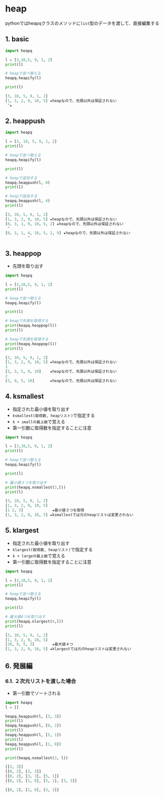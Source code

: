 # heap

pythonではheapqクラスのメソッドに`list`型のデータを渡して、直接編集する

## 1. basic
```python title="python ソースコード"
import heapq

l = [3,10,5, 9, 1, 2]
print(l)

# heapで並べ替える
heapq.heapify(l)

print(l)
```

```python title="python 出力結果"
[3, 10, 5, 9, 1, 2]
[1, 3, 2, 9, 10, 5] ★heapなので、先頭以外は保証されない
 ^★
```

## 2. heappush

```python title="python ソースコード"
import heapq

l = [3, 10, 5, 9, 1, 2]
print(l)

# heapで並べ替える
heapq.heapify(l)

print(l)

# heapで追加する
heapq.heappush(l, 0)
print(l)

# heapで追加する
heapq.heappush(l, 4)
print(l)
```

```python title="python 出力結果"
[3, 10, 5, 9, 1, 2]
[1, 3, 2, 9, 10, 5] ★heapなので、先頭以外は保証されない
[0, 3, 1, 9, 10, 5, 2] ★heapなので、先頭以外は保証されない
 ^
[0, 3, 1, 4, 10, 5, 2, 9] ★heapなので、先頭以外は保証されない
          ^
```


## 3. heappop
- 先頭を取り出す

```python title="python ソースコード"
import heapq

l = [3,10,5, 9, 1, 2]
print(l)

# heapで並べ替える
heapq.heapify(l)

print(l)

# heapで先頭を取得する
print(heapq.heappop(l))
print(l)

# heapで先頭を取得する
print(heapq.heappop(l))
print(l)
```

```python title="python 出力結果"
[3, 10, 5, 9, 1, 2]
[1, 3, 2, 9, 10, 5] ★heapなので、先頭以外は保証されない
1
[2, 3, 5, 9, 10]    ★heapなので、先頭以外は保証されない
2
[3, 9, 5, 10]       ★heapなので、先頭以外は保証されない
```


## 4. ksmallest
- 指定された最小値を取り出す
- `ksmallest(取得数, heapリスト)`で指定する
- `k + smallの最上級`で覚える
- 第一引数に取得数を指定することに注意

```python title="python ソースコード"
import heapq

l = [3,10,5, 9, 1, 2]
print(l)

# heapで並べ替える
heapq.heapify(l)

print(l)

# 最小値３つを取り出す
print(heapq.nsmallest(3,l))
print(l)
```

```python title="python 出力結果"
[3, 10, 5, 9, 1, 2]
[1, 3, 2, 9, 10, 5]
[1 2, 3]             ★最小値３つを取得
[1, 3, 2, 9, 10, 5] ★ksmallestでは元のheapリストは変更されない
```


## 5. klargest
- 指定された最小値を取り出す
- `klargest(取得数, heapリスト)`で指定する
- `k + largeの最上級`で覚える
- 第一引数に取得数を指定することに注意

```python title="python ソースコード"
import heapq

l = [3,10,5, 9, 1, 2]
print(l)

# heapで並べ替える
heapq.heapify(l)

print(l)

# 最大値4つを取り出す
print(heapq.nlargest(4,l))
print(l)
```

```python title="python 出力結果"
[3, 10, 5, 9, 1, 2]
[1, 3, 2, 9, 10, 5]
[10, 9, 5, 3]        ★最大値４つ
[1, 3, 2, 9, 10, 5] ★klargestでは元のheapリストは変更されない
```

## 6. 発展編
### 6.1. ２次元リストを渡した場合
- 第一引数でソートされる

```python title="python ソースコード"
import heapq
l = []

heapq.heappush(l, [3, 3])
print(l)
heapq.heappush(l, [0, 2])
print(l)
heapq.heappush(l, [5, 1])
print(l)
heapq.heappush(l, [1, 0])
print(l)

print(heapq.nsmallest(3, l))
```

```python title="python 出力結果"
[[3, 3]]
[[0, 2], [3, 3]]
[[0, 2], [3, 3], [5, 1]]
[[0, 2], [1, 0], [5, 1], [3, 3]]

[[0, 2], [1, 0], [3, 3]]
```

